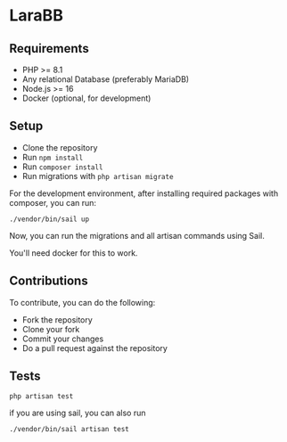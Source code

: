# LaraBB

## Requirements

- PHP >= 8.1
- Any relational Database (preferably MariaDB)
- Node.js >= 16
- Docker (optional, for development)

## Setup

- Clone the repository
- Run `npm install`
- Run `composer install`
- Run migrations with `php artisan migrate`

For the development environment, after installing required packages with composer, you can run:
```
./vendor/bin/sail up
```
Now, you can run the migrations and all artisan commands using Sail.

You'll need docker for this to work.

## Contributions
To contribute, you can do the following:
- Fork the repository
- Clone your fork
- Commit your changes
- Do a pull request against the repository

## Tests
```
php artisan test
```
if you are using sail, you can also run
```
./vendor/bin/sail artisan test
```
